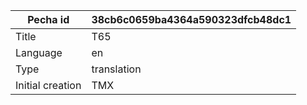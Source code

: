 |Pecha id | 38cb6c0659ba4364a590323dfcb48dc1
| --- | --- 
|Title | T65 
|Language | en
|Type | translation
|Initial creation | TMX
